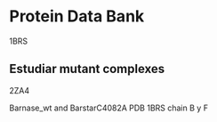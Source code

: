 # Protein Data Bank

1BRS

## Estudiar mutant complexes
2ZA4

Barnase_wt and BarstarC4082A PDB 1BRS chain B y F
